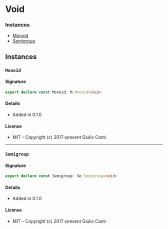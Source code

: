 
# Void







### Instances

* [Monoid](#monoid)
* [Semigroup](#semigroup)

## Instances


### `Monoid`




#### Signature

```typescript
export declare const Monoid: M.Monoid<void>
```

#### Details

* Added in 0.1.0


#### License

* MIT – Copyright (c) 2017-present Giulio Canti

---


### `Semigroup`




#### Signature

```typescript
export declare const Semigroup: Se.Semigroup<void>
```

#### Details

* Added in 0.1.0


#### License

* MIT – Copyright (c) 2017-present Giulio Canti